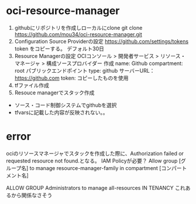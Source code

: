 # oci-resource-manager

1. githubにリポジトリを作成しローカルにclone
  git clone https://github.com/mou34/oci-resource-manager.git
2. Configuration Source Providerの設定
  https://github.com/settings/tokens
  token をコピーする。
  デフォルト30日
3. Resource Managerの設定
  OCIコンソール > 開発者サービス > リソース・マネージャ > 構成ソースプロバイダー
  作成
    name: Github
    compartment: root
    パブリックエンドポイント
    type: github
    サーバーURL：https://github.com
    token: コピーしたものを使用
4. tfファイル作成
5. Resouce managerでスタック作成
  - ソース・コード制御システムでgithubを選択
  - tfvarsに記載した内容が反映されない。。

# error
ociのリソースマネージャでスタックを作成した際に、Authorization failed or requested resource not found.となる。
IAM Policyが必要？
Allow group [グループ名] to manage resource-manager-family in compartment [コンパートメント名]

ALLOW GROUP Administrators to manage all-resources IN TENANCY	これあるから関係なさそう